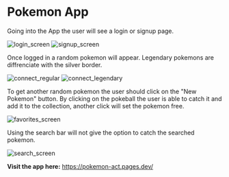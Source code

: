 # Pokemon App

Going into the App the user will see a login or signup page.

![login_screen](https://user-images.githubusercontent.com/82440072/177136924-2e15b2fa-e1cc-4d39-9041-1cb41663eb07.png) ![signup_screen](https://user-images.githubusercontent.com/82440072/177138688-bad64bc1-912d-420e-bde6-9f1ee5dc0807.png)

Once logged in a random pokemon will appear. Legendary pokemons are diffrenciate with the silver border.

![connect_regular](https://user-images.githubusercontent.com/82440072/177137128-e9678695-9de5-4c35-bda0-264dbdde3e39.png) 
![connect_legendary](https://user-images.githubusercontent.com/82440072/177137762-b14d5028-a907-4f30-8e8d-c5693d2cfc37.png)

To get another random pokemon the user should click on the "New Pokemon" button.
By clicking on the pokeball the user is able to catch it and add it to the collection, another click will set the pokemon free.

![favorites_screen](https://user-images.githubusercontent.com/82440072/177137423-005da08a-256c-4a4f-b35b-a682ebf2705d.png)

Using the search bar will not give the option to catch the searched pokemon.

![search_screen](https://user-images.githubusercontent.com/82440072/177139514-2531cfe2-bfb0-4eb7-823a-979eb3eb2605.png)

<strong>Visit the app here:</strong> https://pokemon-act.pages.dev/
